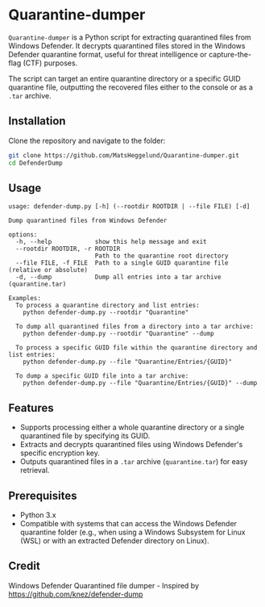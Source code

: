 # Quarantine-dumper

`Quarantine-dumper` is a Python script for extracting quarantined files from Windows Defender. It decrypts quarantined files stored in the Windows Defender quarantine format, useful for threat intelligence or capture-the-flag (CTF) purposes. 

The script can target an entire quarantine directory or a specific GUID quarantine file, outputting the recovered files either to the console or as a `.tar` archive.


## Installation

Clone the repository and navigate to the folder:

```bash
git clone https://github.com/MatsHeggelund/Quarantine-dumper.git
cd DefenderDump
```

## Usage

```
usage: defender-dump.py [-h] (--rootdir ROOTDIR | --file FILE) [-d]

Dump quarantined files from Windows Defender

options:
  -h, --help            show this help message and exit
  --rootdir ROOTDIR, -r ROOTDIR
                        Path to the quarantine root directory
  --file FILE, -f FILE  Path to a single GUID quarantine file (relative or absolute)
  -d, --dump            Dump all entries into a tar archive (quarantine.tar)

Examples:
  To process a quarantine directory and list entries:
    python defender-dump.py --rootdir "Quarantine"
  
  To dump all quarantined files from a directory into a tar archive:
    python defender-dump.py --rootdir "Quarantine" --dump
  
  To process a specific GUID file within the quarantine directory and list entries:
    python defender-dump.py --file "Quarantine/Entries/{GUID}"
  
  To dump a specific GUID file into a tar archive:
    python defender-dump.py --file "Quarantine/Entries/{GUID}" --dump

```

## Features

- Supports processing either a whole quarantine directory or a single quarantined file by specifying its GUID.
- Extracts and decrypts quarantined files using Windows Defender's specific encryption key.
- Outputs quarantined files in a `.tar` archive (`quarantine.tar`) for easy retrieval.
  
## Prerequisites

- Python 3.x
- Compatible with systems that can access the Windows Defender quarantine folder (e.g., when using a Windows Subsystem for Linux (WSL) or with an extracted Defender directory on Linux).

## Credit

Windows Defender Quarantined file dumper - Inspired by https://github.com/knez/defender-dump

